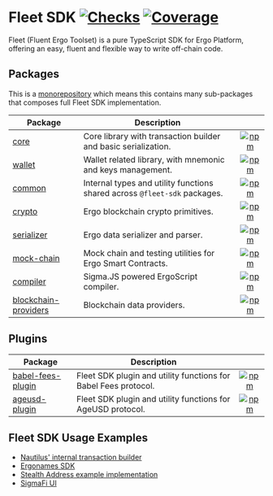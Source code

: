 # Fleet SDK [![Checks](https://img.shields.io/github/actions/workflow/status/fleet-sdk/fleet/ci.yml?logo=githubactions)](https://github.com/fleet-sdk/fleet/actions) [![Coverage](https://img.shields.io/codecov/c/gh/fleet-sdk/fleet?logo=codecov)](https://app.codecov.io/gh/fleet-sdk/fleet)

Fleet (Fluent Ergo Toolset) is a pure TypeScript SDK for Ergo Platform, offering an easy, fluent and flexible way to write off-chain code.

## Packages

This is a [monorepository](https://monorepo.tools/) which means this contains many sub-packages that composes full Fleet SDK implementation.

| Package                                                 | Description                                                               |                                                                                                                                       |
| ------------------------------------------------------- | ------------------------------------------------------------------------- | :-----------------------------------------------------------------------------------------------------------------------------------: |
| [core](/packages/core/)                                 | Core library with transaction builder and basic serialization.            |                 [![npm](https://img.shields.io/npm/v/@fleet-sdk/core)](https://www.npmjs.com/package/@fleet-sdk/core)                 |
| [wallet](/packages/wallet/)                             | Wallet related library, with mnemonic and keys management.                |               [![npm](https://img.shields.io/npm/v/@fleet-sdk/wallet)](https://www.npmjs.com/package/@fleet-sdk/wallet)               |
| [common](/packages/common/)                             | Internal types and utility functions shared across `@fleet-sdk` packages. |               [![npm](https://img.shields.io/npm/v/@fleet-sdk/common)](https://www.npmjs.com/package/@fleet-sdk/common)               |
| [crypto](/packages/crypto/)                             | Ergo blockchain crypto primitives.                                        |               [![npm](https://img.shields.io/npm/v/@fleet-sdk/crypto)](https://www.npmjs.com/package/@fleet-sdk/crypto)               |
| [serializer](/packages/serializer/)                     | Ergo data serializer and parser.                                          |           [![npm](https://img.shields.io/npm/v/@fleet-sdk/serializer)](https://www.npmjs.com/package/@fleet-sdk/serializer)           |
| [mock-chain](/packages/mock-chain/)                     | Mock chain and testing utilities for Ergo Smart Contracts.                |           [![npm](https://img.shields.io/npm/v/@fleet-sdk/mock-chain)](https://www.npmjs.com/package/@fleet-sdk/mock-chain)           |
| [compiler](/packages/compiler/)                         | Sigma.JS powered ErgoScript compiler.                                     |             [![npm](https://img.shields.io/npm/v/@fleet-sdk/compiler)](https://www.npmjs.com/package/@fleet-sdk/compiler)             |
| [blockchain-providers](/packages/blockchain-providers/) | Blockchain data providers.                                                | [![npm](https://img.shields.io/npm/v/@fleet-sdk/blockchain-providers)](https://www.npmjs.com/package/@fleet-sdk/blockchain-providers) |

## Plugins

| Package                                   | Description                                                     |                                                                                                                                 |
| ----------------------------------------- | --------------------------------------------------------------- | :-----------------------------------------------------------------------------------------------------------------------------: |
| [babel-fees-plugin](/plugins/babel-fees/) | Fleet SDK plugin and utility functions for Babel Fees protocol. | [![npm](https://img.shields.io/npm/v/@fleet-sdk/babel-fees-plugin)](https://www.npmjs.com/package/@fleet-sdk/babel-fees-plugin) |
| [ageusd-plugin](/plugins/ageusd/)         | Fleet SDK plugin and utility functions for AgeUSD protocol.     |     [![npm](https://img.shields.io/npm/v/@fleet-sdk/ageusd-plugin)](https://www.npmjs.com/package/@fleet-sdk/ageusd-plugin)     |

## Fleet SDK Usage Examples

- [Nautilus' internal transaction builder](https://github.com/capt-nemo429/nautilus-wallet/blob/master/src/api/ergo/transaction/txBuilder.ts#L95)
- [Ergonames SDK](https://github.com/ergonames/sdk/blob/master/tx-lib/index.js)
- [Stealth Address example implementation](https://github.com/ross-weir/ergo-stealth-address-example)
- [SigmaFi UI](https://github.com/capt-nemo429/sigmafi-ui)
